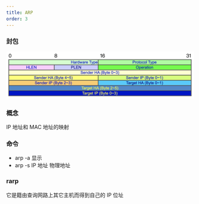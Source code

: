 ```yaml
---
title: ARP
order: 3
---
```


### 封包

![arpFrame](../assets/network/arpFrame.png)

### 概念

IP 地址和 MAC 地址的映射

### 命令

- arp -a 显示
- arp -s IP 地址 物理地址

### rarp

它是籍由查询网路上其它主机而得到自己的 IP 位址
